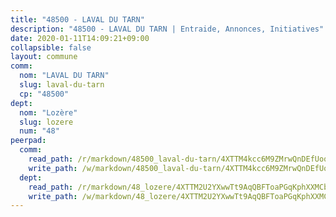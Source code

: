 ```yaml
---
title: "48500 - LAVAL DU TARN"
description: "48500 - LAVAL DU TARN | Entraide, Annonces, Initiatives"
date: 2020-01-11T14:09:21+09:00
collapsible: false
layout: commune
comm:
  nom: "LAVAL DU TARN"
  slug: laval-du-tarn
  cp: "48500"
dept:
  nom: "Lozère"
  slug: lozere
  num: "48"
peerpad:
  comm:
    read_path: /r/markdown/48500_laval-du-tarn/4XTTM4kcc6M9ZMrwQnDEfUoqHDXTHsFfpbhrGpoqNScqrCphh
    write_path: /w/markdown/48500_laval-du-tarn/4XTTM4kcc6M9ZMrwQnDEfUoqHDXTHsFfpbhrGpoqNScqrCphh-K3TgTuAiEytpEm24DFk4bFsdsCGFGMWf5LYyH6ChdxJ7zqMhCEsJ3WLVivKXEa2QAeKJ8afR9zTUhcyz8GWN2c3Le6xnDWU3MfD3FN7eErdUguZWThCoojedSQLEPdzzkCoouUzf
  dept:
    read_path: /r/markdown/48_lozere/4XTTM2U2YXwwTt9AqQBFToaPGqKphXXMCbRQJd3ieCWApZKhp
    write_path: /w/markdown/48_lozere/4XTTM2U2YXwwTt9AqQBFToaPGqKphXXMCbRQJd3ieCWApZKhp-K3TgU8LFw2VbEvF8YT63nrQb5nBCHp3LkChLkTGaYr9v91U6euBJvc2gC6ZE26iQLtBcf6bgLU5YQs5jKcnyLY5qYAH3MFy4H4ZDybCAkb97J6HGTY7nKmFopGDHEk7j5murpeJa
---
```


